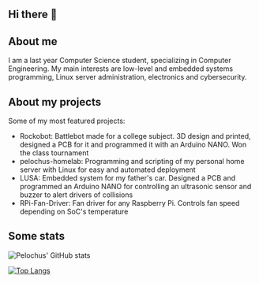 ## Hi there 👋

## About me
I am a last year Computer Science student, specializing in Computer Engineering. My main interests are low-level and embedded systems programming, Linux server administration, electronics and cybersecurity.

## About my projects
Some of my most featured projects:
- Rockobot: Battlebot made for a college subject. 3D design and printed, designed a PCB for it and programmed it with an Arduino NANO. Won the class tournament
- pelochus-homelab: Programming and scripting of my personal home server with Linux for easy and automated deployment
- LUSA: Embedded system for my father's car. Designed a PCB and programmed an Arduino NANO for controlling an ultrasonic sensor and buzzer to alert drivers of collisions 
- RPi-Fan-Driver: Fan driver for any Raspberry Pi. Controls fan speed depending on SoC's temperature

## Some stats
![Pelochus' GitHub stats](https://github-readme-stats.vercel.app/api?username=Pelochus&show_icons=true&theme=vision-friendly-dark)

[![Top Langs](https://github-readme-stats.vercel.app/api/top-langs/?username=Pelochus&layout=donut-vertical&theme=vision-friendly-dark)](https://github.com/anuraghazra/github-readme-stats)

<!-- ### TODO
https://www.sitepoint.com/github-profile-readme/
https://github.com/anuraghazra/github-readme-stats#github-stats-card

**NOTE** From here, everything is default recommended description by GitHub
**Pelochus/Pelochus** is a ✨ _special_ ✨ repository because its `README.md` (this file) appears on your GitHub profile.

Here are some ideas to get you started:

- 🔭 I’m currently working on ...
- 🌱 I’m currently learning ...
- 👯 I’m looking to collaborate on ...
- 🤔 I’m looking for help with ...
- 💬 Ask me about ...
- 📫 How to reach me: ...
- 😄 Pronouns: ...
- ⚡ Fun fact: ...
-->

